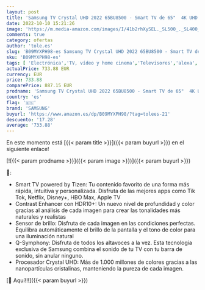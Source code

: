 ```yaml
---
layout: post
title: 'Samsung TV Crystal UHD 2022 65BU8500 - Smart TV de 65"  4K UHD  Procesador Crystal UHD  Contast Enhancer con HDR10+  Q-Symphony y Alexa integrada'
date: 2022-10-10 15:21:26
image: 'https://m.media-amazon.com/images/I/41b2rhXySEL._SL500_._SL400_.jpg'
comments: true
category: ofertas
author: 'tole.es'
slug: 'B09MYXPH98-es Samsung TV Crystal UHD 2022 65BU8500 - Smart TV de 65" 4K...'
sku: 'B09MYXPH98-es'
tags: [ 'Electrónica','TV, vídeo y home cinema','Televisores','alexa','samsung','🇪🇸', ]
actualPrice: 733.88 EUR
currency: EUR
price: 733.88
comparePrice: 887.15 EUR
prodname: 'Samsung TV Crystal UHD 2022 65BU8500 - Smart TV de 65"  4K UHD  Procesador Crystal UHD  Contast Enhancer con HDR10+  Q-Symphony y Alexa integrada'
country: 'es'
flag: '🇪🇸'
brand: 'SAMSUNG'
buyurl: 'https://www.amazon.es/dp/B09MYXPH98/?tag=tolees-21'
descuento: '17.28'
average: '733.88'
---
```


En este momento está [{{< param title >}}]({{< param buyurl >}}) en el siguiente enlace!

[![{{< param prodname >}}]({{< param image >}})]({{< param buyurl >}})

🔎:

- Smart TV powered by Tizen: Tu contenido favorito de una forma más rápida, intuitiva y personalizada. Disfruta de las mejores apps como Tik Tok, Netflix, Disney+, HBO Max, Apple TV
- Contrast Enhancer con HDR10+: Un nuevo nivel de profundidad y color gracias al análisis de cada imagen para crear las tonalidades más naturales y realistas
- Sensor de brillo: Disfruta de cada imagen en las condiciones perfectas. Equilibra automáticamente el brillo de la pantalla y el tono de color para una iluminación natural
- Q-Symphony: Disfruta de todos los altavoces a la vez. Esta tecnología exclusiva de Samsung combina el sonido de tu TV con tu barra de sonido, sin anular ninguno.
- Procesador Crystal UHD: Más de 1.000 millones de colores gracias a las nanopartículas cristalinas, manteniendo la pureza de cada imagen.

[🛒 Aquí!!!]({{< param buyurl >}})
